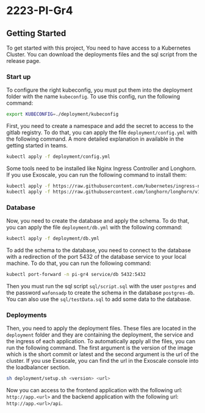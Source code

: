 # 2223-PI-Gr4

## Getting Started

To get started with this project, You need to have access to a Kubernetes Cluster.
You can download the deployments files and the sql script from the release page.

### Start up

To configure the right kubeconfig, you must put them into the deployment folder with the name `kubeconfig`.
To use this config, run the following command:

```bash
export KUBECONFIG=./deployment/kubeconfig
```

First, you need to create a namespace and add the secret to access to the gitlab registry.
To do that, you can apply the file `deployment/config.yml` with the following command.
A more detailed explanation in available in the getting started in teams.

```bash
kubectl apply -f deployment/config.yml
```

Some tools need to be installed like Nginx Ingress Controller and Longhorn.
If you use Exoscale, you can run the following command to install them:

```bash
kubectl apply -f https://raw.githubusercontent.com/kubernetes/ingress-nginx/main/deploy/static/provider/exoscale/deploy.yaml 
kubectl apply -f https://raw.githubusercontent.com/longhorn/longhorn/v1.3.2/deploy/longhorn.yaml
```

### Database

Now, you need to create the database and apply the schema. To do that, you can apply the file `deployment/db.yml` with
the following command:

```bash
kubectl apply -f deployment/db.yml
```

To add the schema to the database, you need to connect to the database with a redirection of the port 5432 of the
database service to your local machine.
To do that, you can run the following command:

```bash
kubectl port-forward -n pi-gr4 service/db 5432:5432
```

Then you must run the sql script `sql/script.sql` with the user `postgres` and the password `wafonsadp` to create the
schema in the database `postgres-db`.
You can also use the `sql/testData.sql` to add some data to the database.

### Deployments

Then, you need to apply the deployment files. These files are located in the `deployment` folder and they are containing
the deployment, the service and the ingress of each application.
To automatically apply all the files, you can run the following command.
The first argument is the version of the image which is the short commit or latest and the second argument is the url of
the cluster.
If you use Exoscale, you can find the url in the Exoscale console into the loadbalancer section.

```bash
sh deployment/setup.sh <version> <url>
```

Now you can access to the frontend application with the following url: `http://app.<url>` and the backend application
with the following url: `http://app.<url>/api`.

